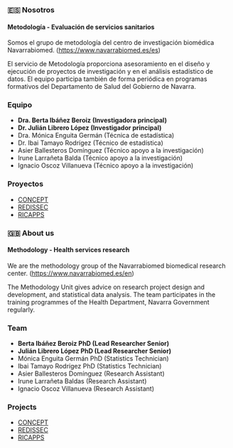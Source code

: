 ### :es: Nosotros
#### Metodología - Evaluación de servicios sanitarios
Somos el grupo de metodología del centro de investigación biomédica Navarrabiomed. (https://www.navarrabiomed.es/es)

El servicio de Metodología proporciona asesoramiento en el diseño y ejecución de proyectos de investigación y en el análisis estadístico de datos. El equipo participa también de forma periódica en programas formativos del Departamento de Salud del Gobierno de Navarra. 

### Equipo
- **Dra. Berta Ibáñez Beroiz (Investigadora principal)**
- **Dr. Julián Librero López (Investigador principal)**
- Dra. Mónica Enguita Germán (Técnica de estadística)
- Dr. Ibai Tamayo Rodrígez (Técnico de estadística)
- Asier Ballesteros Domínguez (Técnico apoyo a la investigación)
- Irune Larrañeta Balda (Técnico apoyo a la investigación)
- Ignacio Oscoz Villanueva (Técnico apoyo a la investigación)

### Proyectos
- [CONCEPT](https://cienciadedatosysalud.org/proyectos-de-investigacion/concept/)
- [REDISSEC](https://cienciadedatosysalud.org/proyectos-de-investigacion/redissec/)
- [RICAPPS](https://cienciadedatosysalud.org/proyectos-de-investigacion/ricapps/)

### :uk: About us
#### Methodology - Health services research
We are the methodology group of the Navarrabiomed biomedical research center. (https://www.navarrabiomed.es/en)

The Methodology Unit gives advice on research project design and development, and statistical data analysis. The team participates in the training programmes of the Health Department, Navarra Government regularly.

### Team
- **Berta Ibáñez Beroiz PhD (Lead Researcher Senior)**
- **Julián Librero López PhD (Lead Researcher Senior)**
- Mónica Enguita Germán PhD (Statistics Technician)
- Ibai Tamayo Rodrígez PhD (Statistics Technician)
- Asier Ballesteros Domínguez (Research Assistant)
- Irune Larrañeta Baldas (Research Assistant)
- Ignacio Oscoz Villanueva (Research Assistant)


### Projects
- [CONCEPT](https://cienciadedatosysalud.org/en/proyectos-de-investigacion/concept/)
- [REDISSEC](https://cienciadedatosysalud.org/en/proyectos-de-investigacion/redissec/)
- [RICAPPS](https://cienciadedatosysalud.org/en/proyectos-de-investigacion/ricapps/)
